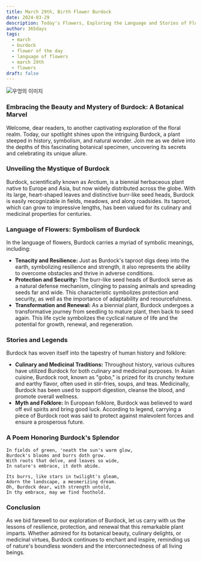 ```yaml
---
title: March 29th, Birth Flower Burdock
date: 2024-03-29
description: Today's Flowers, Exploring the Language and Stories of Flowers Burdock
author: 365days
tags:
  - march
  - burdock
  - flower of the day
  - language of flowers
  - march 29th
  - flowers
draft: false
---
```


![우엉의 이미지](https://cdn.pixabay.com/photo/2020/12/15/14/21/burdock-5833799_960_720.jpg#center)

### Embracing the Beauty and Mystery of Burdock: A Botanical Marvel

Welcome, dear readers, to another captivating exploration of the floral realm. Today, our spotlight shines upon the intriguing Burdock, a plant steeped in history, symbolism, and natural wonder. Join me as we delve into the depths of this fascinating botanical specimen, uncovering its secrets and celebrating its unique allure.

### Unveiling the Mystique of Burdock

Burdock, scientifically known as Arctium, is a biennial herbaceous plant native to Europe and Asia, but now widely distributed across the globe. With its large, heart-shaped leaves and distinctive burr-like seed heads, Burdock is easily recognizable in fields, meadows, and along roadsides. Its taproot, which can grow to impressive lengths, has been valued for its culinary and medicinal properties for centuries.

### Language of Flowers: Symbolism of Burdock

In the language of flowers, Burdock carries a myriad of symbolic meanings, including:

- **Tenacity and Resilience:** Just as Burdock's taproot digs deep into the earth, symbolizing resilience and strength, it also represents the ability to overcome obstacles and thrive in adverse conditions.
- **Protection and Security:** The burr-like seed heads of Burdock serve as a natural defense mechanism, clinging to passing animals and spreading seeds far and wide. This characteristic symbolizes protection and security, as well as the importance of adaptability and resourcefulness.
- **Transformation and Renewal:** As a biennial plant, Burdock undergoes a transformative journey from seedling to mature plant, then back to seed again. This life cycle symbolizes the cyclical nature of life and the potential for growth, renewal, and regeneration.

### Stories and Legends

Burdock has woven itself into the tapestry of human history and folklore:

- **Culinary and Medicinal Traditions:** Throughout history, various cultures have utilized Burdock for both culinary and medicinal purposes. In Asian cuisine, Burdock root, known as "gobo," is prized for its crunchy texture and earthy flavor, often used in stir-fries, soups, and teas. Medicinally, Burdock has been used to support digestion, cleanse the blood, and promote overall wellness.
- **Myth and Folklore:** In European folklore, Burdock was believed to ward off evil spirits and bring good luck. According to legend, carrying a piece of Burdock root was said to protect against malevolent forces and ensure a prosperous future.

### A Poem Honoring Burdock's Splendor

	In fields of green, 'neath the sun's warm glow,
	Burdock's blooms and burrs doth grow.
	With roots that delve, and leaves so wide,
	In nature's embrace, it doth abide.
	
	Its burrs, like stars in twilight's gleam,
	Adorn the landscape, a mesmerizing dream.
	Oh, Burdock dear, with strength untold,
	In thy embrace, may we find foothold.

### Conclusion

As we bid farewell to our exploration of Burdock, let us carry with us the lessons of resilience, protection, and renewal that this remarkable plant imparts. Whether admired for its botanical beauty, culinary delights, or medicinal virtues, Burdock continues to enchant and inspire, reminding us of nature's boundless wonders and the interconnectedness of all living beings. 